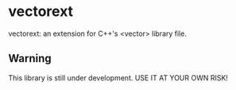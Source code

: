 # vectorext
vectorext: an extension for C++'s &lt;vector> library file.

## Warning
This library is still under development. USE IT AT YOUR OWN RISK!
